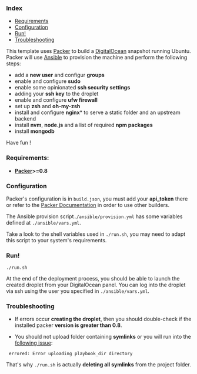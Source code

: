 ### Index

- [Requirements](#requirements)
- [Configuration](#configuration)
- [Run!](#run)
- [Troubleshooting](#troubleshooting)


This template uses [Packer](https://www.packer.io/) to build a [DigitalOcean](https://digitalocean.com) snapshot running Ubuntu.
Packer will use [Ansible](http://ansible.com/) to provision the machine and perform the following steps:

- add a **new user** and configur **groups**
- enable and configure **sudo**
- enable some opinionated **ssh security settings**
- adding your **ssh key** to the droplet
- enable and configure **ufw firewall**
- set up **zsh** and **oh-my-zsh**
- install and configure **nginx*** to serve a static folder and an upstream backend
- install **nvm**, **node.js** and a list of required **npm packages**
- install **mongodb**

Have fun !

### Requirements:

- **[Packer](https://www.packer.io/downloads)>=0.8**

### Configuration

Packer's configuration is in `build.json`, you must add your **api_token** there or refer to the [Packer Documentation](https://www.packer.io/docs) in order to use other builders.

The Ansible provision script`./ansible/provision.yml` has some variables defined at `./ansible/vars.yml`.

Take a look to the shell variables used in `./run.sh`, you may need to adapt this script to your system's requirements.

### Run!

```
./run.sh
```

At the end of the deployment process, you should be able to launch the created droplet from your DigitalOcean panel.
You can log into the droplet via ssh using the user you specified in `./ansible/vars.yml`.

### Troubleshooting

- If errors occur **creating the droplet**, then you should double-check if the installed packer **version is greater than 0.8**.

- You should not upload folder containing **symlinks** or you will run into the [following issue](https://github.com/mitchellh/packer/issues/1627):
```
 errored: Error uploading playbook_dir directory
 ```
 That's why `./run.sh` is actually **deleting all symlinks** from the project folder.